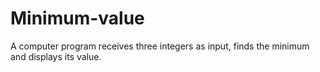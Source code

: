 # Minimum-value
 A computer program receives three integers as input, finds the minimum and displays its value. 
